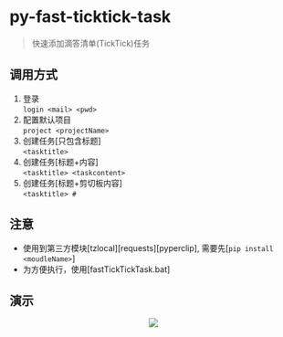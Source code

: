 # py-fast-ticktick-task
> 快速添加滴答清单(TickTick)任务



## 调用方式
1. 登录  
  ```login <mail> <pwd>```
2. 配置默认项目  
  ```project <projectName>```
3. 创建任务[只包含标题]  
  ```<tasktitle>```
4. 创建任务[标题+内容]  
  ```<tasktitle> <taskcontent>```
5. 创建任务[标题+剪切板内容]  
  ```<tasktitle> #```



## 注意
* 使用到第三方模块[tzlocal][requests][pyperclip], 需要先[```pip install <moudleName>```]
* 为方便执行，使用[fastTickTickTask.bat]



## 演示
<div align=center><img src="https://github.com/bjc5233/py-fast-ticktick-task/raw/master/resources/demo.gif"/></div>